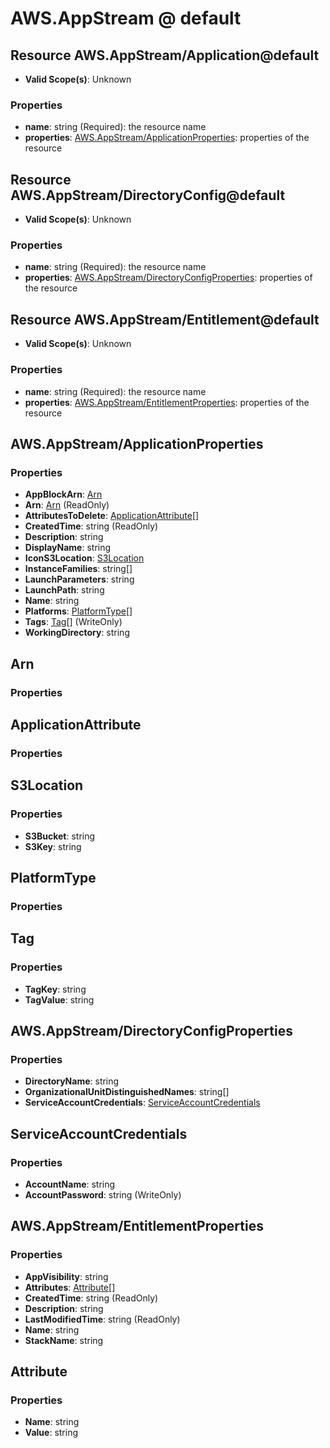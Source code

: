 # AWS.AppStream @ default

## Resource AWS.AppStream/Application@default
* **Valid Scope(s)**: Unknown
### Properties
* **name**: string (Required): the resource name
* **properties**: [AWS.AppStream/ApplicationProperties](#awsappstreamapplicationproperties): properties of the resource

## Resource AWS.AppStream/DirectoryConfig@default
* **Valid Scope(s)**: Unknown
### Properties
* **name**: string (Required): the resource name
* **properties**: [AWS.AppStream/DirectoryConfigProperties](#awsappstreamdirectoryconfigproperties): properties of the resource

## Resource AWS.AppStream/Entitlement@default
* **Valid Scope(s)**: Unknown
### Properties
* **name**: string (Required): the resource name
* **properties**: [AWS.AppStream/EntitlementProperties](#awsappstreamentitlementproperties): properties of the resource

## AWS.AppStream/ApplicationProperties
### Properties
* **AppBlockArn**: [Arn](#arn)
* **Arn**: [Arn](#arn) (ReadOnly)
* **AttributesToDelete**: [ApplicationAttribute](#applicationattribute)[]
* **CreatedTime**: string (ReadOnly)
* **Description**: string
* **DisplayName**: string
* **IconS3Location**: [S3Location](#s3location)
* **InstanceFamilies**: string[]
* **LaunchParameters**: string
* **LaunchPath**: string
* **Name**: string
* **Platforms**: [PlatformType](#platformtype)[]
* **Tags**: [Tag](#tag)[] (WriteOnly)
* **WorkingDirectory**: string

## Arn
### Properties

## ApplicationAttribute
### Properties

## S3Location
### Properties
* **S3Bucket**: string
* **S3Key**: string

## PlatformType
### Properties

## Tag
### Properties
* **TagKey**: string
* **TagValue**: string

## AWS.AppStream/DirectoryConfigProperties
### Properties
* **DirectoryName**: string
* **OrganizationalUnitDistinguishedNames**: string[]
* **ServiceAccountCredentials**: [ServiceAccountCredentials](#serviceaccountcredentials)

## ServiceAccountCredentials
### Properties
* **AccountName**: string
* **AccountPassword**: string (WriteOnly)

## AWS.AppStream/EntitlementProperties
### Properties
* **AppVisibility**: string
* **Attributes**: [Attribute](#attribute)[]
* **CreatedTime**: string (ReadOnly)
* **Description**: string
* **LastModifiedTime**: string (ReadOnly)
* **Name**: string
* **StackName**: string

## Attribute
### Properties
* **Name**: string
* **Value**: string

